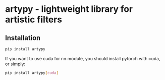 # artypy - lightweight library for artistic filters

## Installation
```bash
pip install artypy
```
If you want to use cuda for nn module, you should install pytorch with cuda, or simply:
```bash
pip install artypy[cuda]
```
